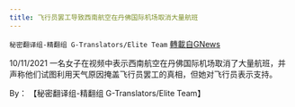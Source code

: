 ```yaml
---
title: 飞行员罢工导致西南航空在丹佛国际机场取消大量航班
---
```

`秘密翻译组-精翻组 G-Translators/Elite Team` [轉載自GNews](https://gnews.org/zh-hans/1593301/)

10/11/2021 一名女子在视频中表示西南航空在丹佛国际机场取消了大量航班，并声称他们试图利用天气原因掩盖飞行员罢工的真相，但她对飞行员表示支持。

By： 【秘密翻译组-精翻组 G-Translators/Elite Team】
